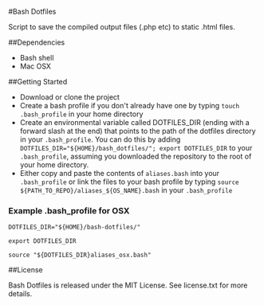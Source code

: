 #Bash Dotfiles

Script to save the compiled output files (.php etc) to static .html files.

##Dependencies

* Bash shell
* Mac OSX

##Getting Started

* Download or clone the project
* Create a bash profile if you don't already have one by typing `touch .bash_profile` in your home directory
* Create an environmental variable called DOTFILES_DIR (ending with a forward slash at the end) that points to the path of the dotfiles directory in your `.bash_profile`. You can do this by adding `DOTFILES_DIR="${HOME}/bash_dotfiles/"; export DOTFILES_DIR` to your `.bash_profile`, assuming you downloaded the repository to the root of your home directory.
* Either copy and paste the contents of `aliases.bash` into your `.bash_profile` or link the files to your bash profile by typing `source ${PATH_TO_REPO}/aliases_${OS_NAME}.bash` in your `.bash_profile`

### Example .bash_profile for OSX
`DOTFILES_DIR="${HOME}/bash-dotfiles/"`

`export DOTFILES_DIR`

`source "${DOTFILES_DIR}aliases_osx.bash"`

##License

Bash Dotfiles is released under the MIT License. See license.txt for more details.